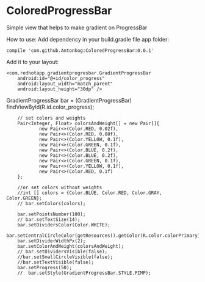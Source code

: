 # ColoredProgressBar
Simple view that helps to make gradient on ProgressBar

How to use:
Add dependency in your build.gradle file app folder:

    compile 'com.github.Antonkog:ColoredProgressBar:0.0.1'

Add it to your layout:


    <com.redhotapp.gradientprogresbar.GradientProgressBar
        android:id="@+id/color_progress"
        android:layout_width="match_parent"
        android:layout_height="30dp" />


 GradientProgressBar bar = (GradientProgressBar) findViewById(R.id.color_progress);

        // set colors and weights
        Pair<Integer, Float> colorsAndWeight[] = new Pair[]{
                new Pair<>(Color.RED, 0.02f),
                new Pair<>(Color.RED, 0.08f),
                new Pair<>(Color.YELLOW, 0.1f),
                new Pair<>(Color.GREEN, 0.1f),
                new Pair<>(Color.BLUE, 0.2f),
                new Pair<>(Color.BLUE, 0.2f),
                new Pair<>(Color.GREEN, 0.1f),
                new Pair<>(Color.YELLOW, 0.1f),
                new Pair<>(Color.RED, 0.1f)
        };

        //or set colors without weights
        //int [] colors = {Color.BLUE, Color.RED, Color.GRAY, Color.GREEN};
        // bar.setColors(colors);

        bar.setPointsNumber(100);
        // bar.setTextSize(14);
        bar.setDividersColor(Color.WHITE);
        bar.setCentralCircleColor(getResources().getColor(R.color.colorPrimary));
        bar.setDividerWidthPx(2);
        bar.setColorAndWeight(colorsAndWeight);
        // bar.setDividersVisible(false);
        //bar.setSmallCircleVisible(false);
        //bar.setTextVisible(false);
        bar.setProgress(50);
        //  bar.setStyle(GradientProgressBar.STYLE.PIMP);


